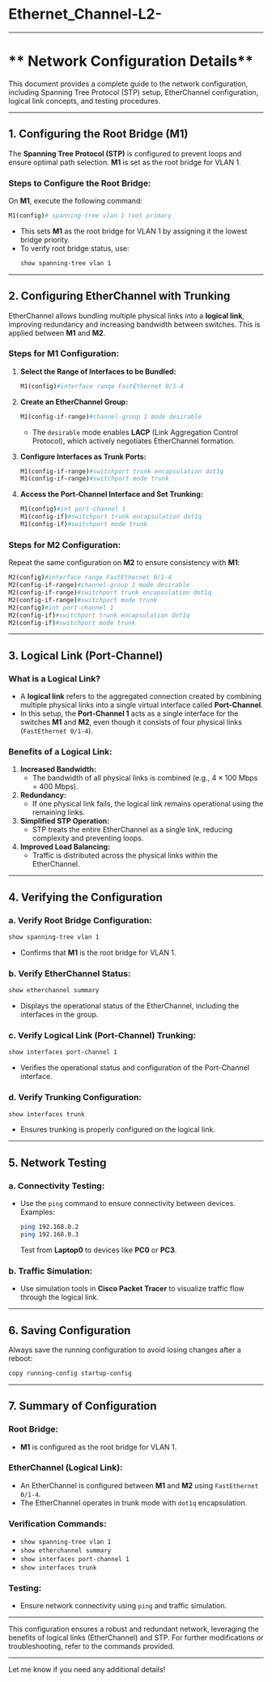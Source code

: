 # Ethernet_Channel-L2-

---
# ** Network Configuration Details**

This document provides a complete guide to the network configuration, including Spanning Tree Protocol (STP) setup, EtherChannel configuration, logical link concepts, and testing procedures.

---

## **1. Configuring the Root Bridge (M1)**

The **Spanning Tree Protocol (STP)** is configured to prevent loops and ensure optimal path selection. **M1** is set as the root bridge for VLAN 1.

### **Steps to Configure the Root Bridge:**

On **M1**, execute the following command:
```bash
M1(config)# spanning-tree vlan 1 root primary
```

- This sets **M1** as the root bridge for VLAN 1 by assigning it the lowest bridge priority.
- To verify root bridge status, use:
  ```bash
  show spanning-tree vlan 1
  ```

---

## **2. Configuring EtherChannel with Trunking**

EtherChannel allows bundling multiple physical links into a **logical link**, improving redundancy and increasing bandwidth between switches. This is applied between **M1** and **M2**.

### **Steps for M1 Configuration:**

1. **Select the Range of Interfaces to be Bundled:**
   ```bash
   M1(config)#interface range FastEthernet 0/1-4
   ```

2. **Create an EtherChannel Group:**
   ```bash
   M1(config-if-range)#channel-group 1 mode desirable
   ```
   - The `desirable` mode enables **LACP** (Link Aggregation Control Protocol), which actively negotiates EtherChannel formation.

3. **Configure Interfaces as Trunk Ports:**
   ```bash
   M1(config-if-range)#switchport trunk encapsulation dot1q
   M1(config-if-range)#switchport mode trunk
   ```

4. **Access the Port-Channel Interface and Set Trunking:**
   ```bash
   M1(config)#int port-channel 1
   M1(config-if)#switchport trunk encapsulation dot1q
   M1(config-if)#switchport mode trunk
   ```

### **Steps for M2 Configuration:**

Repeat the same configuration on **M2** to ensure consistency with **M1**:

```bash
M2(config)#interface range FastEthernet 0/1-4
M2(config-if-range)#channel-group 1 mode desirable
M2(config-if-range)#switchport trunk encapsulation dot1q
M2(config-if-range)#switchport mode trunk
M2(config)#int port-channel 1
M2(config-if)#switchport trunk encapsulation dot1q
M2(config-if)#switchport mode trunk
```

---

## **3. Logical Link (Port-Channel)**

### **What is a Logical Link?**
- A **logical link** refers to the aggregated connection created by combining multiple physical links into a single virtual interface called **Port-Channel**.
- In this setup, the **Port-Channel 1** acts as a single interface for the switches **M1** and **M2**, even though it consists of four physical links (`FastEthernet 0/1-4`).

### **Benefits of a Logical Link:**
1. **Increased Bandwidth:**
   - The bandwidth of all physical links is combined (e.g., 4 × 100 Mbps = 400 Mbps).
2. **Redundancy:**
   - If one physical link fails, the logical link remains operational using the remaining links.
3. **Simplified STP Operation:**
   - STP treats the entire EtherChannel as a single link, reducing complexity and preventing loops.
4. **Improved Load Balancing:**
   - Traffic is distributed across the physical links within the EtherChannel.

---

## **4. Verifying the Configuration**

### **a. Verify Root Bridge Configuration:**
```bash
show spanning-tree vlan 1
```
- Confirms that **M1** is the root bridge for VLAN 1.

### **b. Verify EtherChannel Status:**
```bash
show etherchannel summary
```
- Displays the operational status of the EtherChannel, including the interfaces in the group.

### **c. Verify Logical Link (Port-Channel) Trunking:**
```bash
show interfaces port-channel 1
```
- Verifies the operational status and configuration of the Port-Channel interface.

### **d. Verify Trunking Configuration:**
```bash
show interfaces trunk
```
- Ensures trunking is properly configured on the logical link.

---

## **5. Network Testing**

### **a. Connectivity Testing:**
- Use the `ping` command to ensure connectivity between devices. Examples:
  ```bash
  ping 192.168.0.2
  ping 192.168.0.3
  ```
  Test from **Laptop0** to devices like **PC0** or **PC3**.

### **b. Traffic Simulation:**
- Use simulation tools in **Cisco Packet Tracer** to visualize traffic flow through the logical link.

---

## **6. Saving Configuration**

Always save the running configuration to avoid losing changes after a reboot:
```bash
copy running-config startup-config
```

---

## **7. Summary of Configuration**

### **Root Bridge:**
- **M1** is configured as the root bridge for VLAN 1.

### **EtherChannel (Logical Link):**
- An EtherChannel is configured between **M1** and **M2** using `FastEthernet 0/1-4`.
- The EtherChannel operates in trunk mode with `dot1q` encapsulation.

### **Verification Commands:**
- `show spanning-tree vlan 1`
- `show etherchannel summary`
- `show interfaces port-channel 1`
- `show interfaces trunk`

### **Testing:**
- Ensure network connectivity using `ping` and traffic simulation.

---

This configuration ensures a robust and redundant network, leveraging the benefits of logical links (EtherChannel) and STP. For further modifications or troubleshooting, refer to the commands provided.

--- 

Let me know if you need any additional details!
